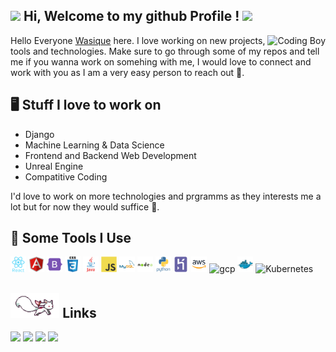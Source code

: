 <h2> <img src="https://emojis.slackmojis.com/emojis/images/1588315024/8823/hyperkitty.gif?1588315024" width="30 " />  Hi, Welcome to my github Profile ! <img src="https://emojis.slackmojis.com/emojis/images/1588315024/8823/hyperkitty.gif?1588315024" width="30 " /> </h2>

<img align='right' src="https://media.giphy.com/media/836HiJc7pgzy8iNXCn/giphy.gif" alt = 'Coding Boy' align='right'/>

Hello Everyone [Wasique](https://aqiry.github.io/) here. I love working on new projects, tools and technologies. Make sure to go through some of my repos and tell me if you wanna work on somehing with me, I would love to connect and work with you as I am a very easy person to reach out 🙂.

<h2>🖥 Stuff I love to work on</h2>

* Django
* Machine Learning & Data Science
* Frontend and Backend Web Development 
* Unreal Engine
* Compatitive Coding

I'd love to work on more technologies and prgramms as they interests me a lot but for now they would suffice 🤠.

<h2>🚀 Some Tools I Use</h2>
<p align="left">
<img src="https://raw.githubusercontent.com/devicons/devicon/master/icons/react/react-original-wordmark.svg" alt="react" width="25" height="25" />
<img src="https://raw.githubusercontent.com/devicons/devicon/master/icons/angularjs/angularjs-original.svg" alt="angular-js" width="25" height="25" />
<img src="https://raw.githubusercontent.com/devicons/devicon/master/icons/bootstrap/bootstrap-plain.svg" alt="bootstrap" width="25" height="25" />
<img src="https://raw.githubusercontent.com/devicons/devicon/master/icons/css3/css3-original-wordmark.svg" alt="css3" width="25" height="25" />
<img src="https://raw.githubusercontent.com/devicons/devicon/master/icons/java/java-original-wordmark.svg" alt="java" width="25" height="25" />
<img src="https://raw.githubusercontent.com/devicons/devicon/master/icons/javascript/javascript-original.svg" alt="javascript" width="25" height="25" />
<img src="https://raw.githubusercontent.com/devicons/devicon/master/icons/mysql/mysql-original-wordmark.svg" alt="mysql" width="25" height="25" />
<img src="https://raw.githubusercontent.com/devicons/devicon/master/icons/nodejs/nodejs-original-wordmark.svg" alt="nodejs" width="25" height="25" />
<img src="https://raw.githubusercontent.com/devicons/devicon/master/icons/python/python-original-wordmark.svg" alt="python" width="25" height="25" />
<img src="https://raw.githubusercontent.com/devicons/devicon/master/icons/heroku/heroku-plain.svg" alt="heroku" width="25" height="25" />
<img src="https://raw.githubusercontent.com/github/explore/80688e429a7d4ef2fca1e82350fe8e3517d3494d/topics/aws/aws.png" alt="aws" width="25" height="25" />
<img src="https://www.vectorlogo.zone/logos/google_cloud/google_cloud-icon.svg" alt="gcp" width="25" height="25" />
<img src="https://raw.githubusercontent.com/devicons/devicon/master/icons/docker/docker-original.svg" alt="Docker" width="25" height="25" />
<img src="https://www.vectorlogo.zone/logos/kubernetes/kubernetes-icon.svg" alt="Kubernetes" width="25" height="25" />

## <img height="40" src="https://raw.githubusercontent.com/Aqiry/Aqiry/main/kyubey.gif"/> Links
[![](https://img.shields.io/badge/-linkedin-0073B1?style=flat-square)](https://www.linkedin.com/in/aqiry/)
[![](https://img.shields.io/badge/-twitter-1C9CEA?style=flat-square)](https://twitter.com/wasique78)
[![](https://img.shields.io/badge/-instagram-cc0479?style=flat-square)](https://www.instagram.com/aqiry1/?hl=en)
[![](https://img.shields.io/badge/Leet-Code-orange)](https://leetcode.com/aqiry1/)  
  
  
